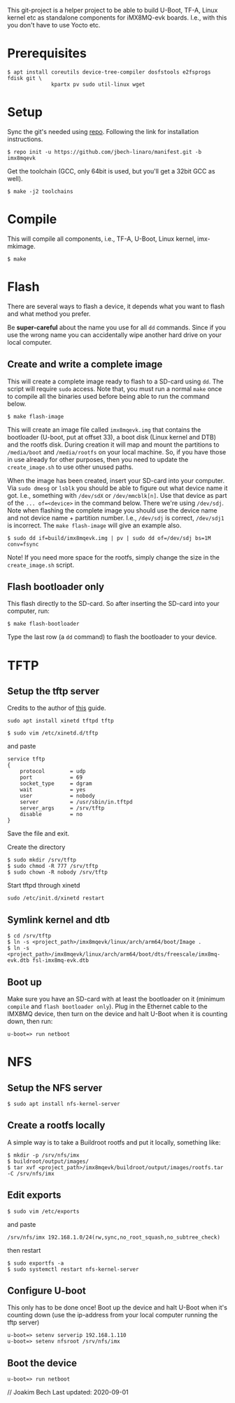 This git-project is a helper project to be able to build U-Boot, TF-A, Linux
kernel etc as standalone components for iMX8MQ-evk boards. I.e., with this you
don't have to use Yocto etc.

# Prerequisites
```
$ apt install coreutils device-tree-compiler dosfstools e2fsprogs fdisk git \
              kpartx pv sudo util-linux wget
```

# Setup
Sync the git's needed using
[repo](https://source.android.com/setup/build/downloading). Following the link
for installation instructions.

```
$ repo init -u https://github.com/jbech-linaro/manifest.git -b imx8mqevk
```

Get the toolchain (GCC, only 64bit is used, but you'll get a 32bit GCC as well).
```
$ make -j2 toolchains
```

# Compile
This will compile all components, i.e., TF-A, U-Boot, Linux kernel, imx-mkimage.
```
$ make
```

# Flash
There are several ways to flash a device, it depends what you want to flash and
what method you prefer.

Be **super-careful** about the name you use for all `dd` commands. Since if you
use the wrong name you can accidentally wipe another hard drive on your local
computer.

## Create and write a complete image
This will create a complete image ready to flash to a SD-card using `dd`. The
script will require `sudo` access. Note that, you must run a normal `make` once
to compile all the binaries used before being able to run the command below.

```
$ make flash-image
```
This will create an image file called `imx8mqevk.img` that contains the
bootloader (U-boot, put at offset 33), a boot disk (Linux kernel and DTB) and
the rootfs disk. During creation it will map and mount the partitions to
`/media/boot` and `/media/rootfs` on your local machine. So, if you have those
in use already for other purposes, then you need to update the `create_image.sh`
to use other unused paths.

When the image has been created, insert your SD-card into your computer. Via
`sudo dmesg` or `lsblk` you should be able to figure out what device name it
got. I.e., something with `/dev/sdX` or `/dev/mmcblk[n]`. Use that device as
part of the `... of=<device>` in the command below. There we're using
`/dev/sdj`. Note when flashing the complete image you should use the device name
and not device name + partition number. I.e., `/dev/sdj` is correct, `/dev/sdj1`
is incorrect. The `make flash-image` will give an example also.

```
$ sudo dd if=build/imx8mqevk.img | pv | sudo dd of=/dev/sdj bs=1M conv=fsync
```

Note! If you need more space for the rootfs, simply change the size in the
`create_image.sh` script.

## Flash bootloader only
This flash directly to the SD-card. So after inserting the SD-card into your
computer, run:
```
$ make flash-bootloader
```
Type the last row (a `dd` command) to flash the bootloader to your device.

# TFTP
## Setup the tftp server
Credits to the author of [this](https://developer.ridgerun.com/wiki/index.php?title=Setting_Up_A_Tftp_Service)
guide.
```
sudo apt install xinetd tftpd tftp
```

```
$ sudo vim /etc/xinetd.d/tftp
```
and paste

```
service tftp
{
    protocol        = udp
    port            = 69
    socket_type     = dgram
    wait            = yes
    user            = nobody
    server          = /usr/sbin/in.tftpd
    server_args     = /srv/tftp
    disable         = no
}
```
Save the file and exit.

Create the directory
```
$ sudo mkdir /srv/tftp
$ sudo chmod -R 777 /srv/tftp
$ sudo chown -R nobody /srv/tftp
```

Start tftpd through xinetd

```
sudo /etc/init.d/xinetd restart
```

## Symlink kernel and dtb
```
$ cd /srv/tftp
$ ln -s <project_path>/imx8mqevk/linux/arch/arm64/boot/Image .
$ ln -s <project_path>/imx8mqevk/linux/arch/arm64/boot/dts/freescale/imx8mq-evk.dtb fsl-imx8mq-evk.dtb
```

## Boot up
Make sure you have an SD-card with at least the bootloader on it (minimum
`compile` and `flash bootloader only`). Plug in the Ethernet cable to the
IMX8MQ device, then turn on the device and halt U-Boot when it is counting
down, then run:
```
u-boot=> run netboot
```

# NFS

## Setup the NFS server
```
$ sudo apt install nfs-kernel-server
```

## Create a rootfs locally
A simple way is to take a Buildroot rootfs and put it locally, something like:
```
$ mkdir -p /srv/nfs/imx
$ buildroot/output/images/
$ tar xvf <project_path>/imx8mqevk/buildroot/output/images/rootfs.tar -C /srv/nfs/imx
```

## Edit exports
```
$ sudo vim /etc/exports
```
and paste
```
/srv/nfs/imx 192.168.1.0/24(rw,sync,no_root_squash,no_subtree_check)
```
then restart
```
$ sudo exportfs -a
$ sudo systemctl restart nfs-kernel-server
```

## Configure U-boot
This only has to be done once! Boot up the device and halt U-Boot when it's
counting down (use the ip-address from your local computer running the tftp
server)
```
u-boot=> setenv serverip 192.168.1.110
u-boot=> setenv nfsroot /srv/nfs/imx
```

## Boot the device
```
u-boot=> run netboot
```


// Joakim Bech
Last updated: 2020-09-01

